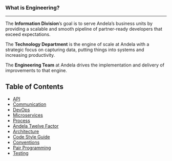 ### What is Engineering?
***
The **Information Division**’s goal is to serve Andela’s business units by providing a scalable and smooth pipeline of partner-ready developers that exceed expectations. 

The **Technology Department** is the engine of scale at Andela with a strategic focus on capturing data, putting things into systems and increasing productivity.

The **Engineering Team** at Andela drives the implementation and delivery of improvements to that engine. 

## Table of Contents

- [API](API)
- [Communication](Communication)
- [DevOps](DevOps)
- [Microservices](Microservices)
- [Process](Process)
- [Andela Twelve Factor](andela-twelve-factor.md)
- [Architecture](architecture.md)
- [Code Style Guide](code-style-guide.md)
- [Conventions](conventions.md)
- [Pair Programming](pair-programming.md)
- [Testing](testing.md)
